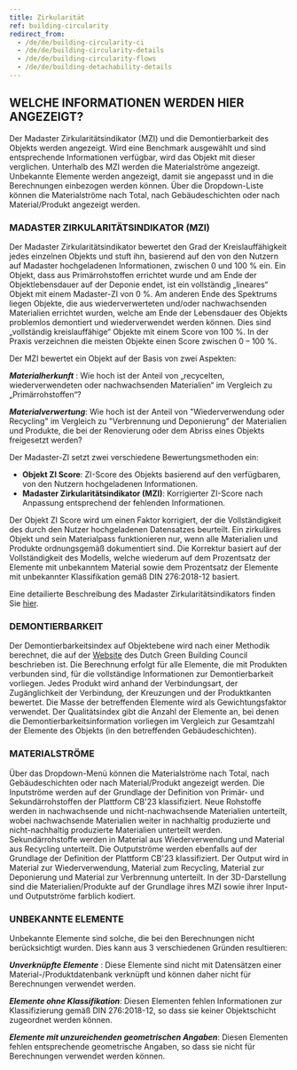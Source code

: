 ```yaml
---
title: Zirkularität
ref: building-circularity
redirect_from:
  - /de/de/building-circularity-ci
  - /de/de/building-circularity-details
  - /de/de/building-circularity-flows
  - /de/de/building-detachability-details
---
```


## WELCHE INFORMATIONEN WERDEN HIER ANGEZEIGT?
Der Madaster Zirkularitätsindikator (MZI) und die Demontierbarkeit des Objekts werden angezeigt. Wird eine Benchmark ausgewählt und sind entsprechende Informationen verfügbar, wird das Objekt mit dieser verglichen. Unterhalb des MZI werden die Materialströme angezeigt. Unbekannte Elemente werden angezeigt, damit sie angepasst und in die Berechnungen einbezogen werden können. Über die Dropdown-Liste können die Materialströme nach Total, nach Gebäudeschichten oder nach Material/Produkt angezeigt werden.

### MADASTER ZIRKULARITÄTSINDIKATOR (MZI)
Der Madaster Zirkularitätsindikator bewertet den Grad der Kreislauffähigkeit jedes einzelnen Objekts und stuft ihn, basierend auf den von den Nutzern auf Madaster hochgeladenen Informationen, zwischen 0 und 100 % ein. Ein Objekt, dass aus Primärrohstoffen errichtet wurde und am Ende der Objektlebensdauer auf der Deponie endet, ist ein vollständig „lineares“ Objekt mit einem Madaster-ZI von 0 %. Am anderen Ende des Spektrums liegen Objekte, die aus wiederverwerteten und/oder nachwachsenden Materialien errichtet wurden, welche am Ende der Lebensdauer des Objekts problemlos demontiert und wiederverwendet werden können. Dies sind „vollständig kreislauffähige“ Objekte mit einem Score von 100 %. In der Praxis verzeichnen die meisten Objekte einen Score zwischen 0 – 100 %.

Der MZI bewertet ein Objekt auf der Basis von zwei Aspekten:

__*Materialherkunft*__ : Wie hoch ist der Anteil von „recycelten, wiederverwendeten oder nachwachsenden Materialien“ im Vergleich zu „Primärrohstoffen“?

__*Materialverwertung*__: Wie hoch ist der Anteil von "Wiederverwendung oder Recycling" im Vergleich zu "Verbrennung und Deponierung" der Materialien und Produkte, die bei der Renovierung oder dem Abriss eines Objekts freigesetzt werden? 

Der Madaster-ZI setzt zwei verschiedene Bewertungsmethoden ein:

- **Objekt ZI Score**: ZI-Score des Objekts basierend auf den verfügbaren, von den Nutzern hochgeladenen Informationen.
- **Madaster Zirkularitätsindikator (MZI)**: Korrigierter ZI-Score nach Anpassung entsprechend der fehlenden Informationen.

Der Objekt ZI Score wird um einen Faktor korrigiert, der die Vollständigkeit des durch den Nutzer hochgeladenen Datensatzes beurteilt. Ein zirkuläres Objekt und sein Materialpass funktionieren nur, wenn alle Materialien und Produkte ordnungsgemäß dokumentiert sind. Die Korrektur basiert auf der Vollständigkeit des Modells, welche wiederum auf dem Prozentsatz der Elemente mit unbekanntem Material sowie dem Prozentsatz der Elemente mit unbekannter Klassifikation gemäß DIN 276:2018-12 basiert.

Eine detailierte Beschreibung des Madaster Zirkularitätsindikators finden Sie <a href="/files/de/Madaster - Zirkularitätsindikator.pdf" target="_blank">hier</a>.

### DEMONTIERBARKEIT
Der Demontierbarkeitsindex auf Objektebene wird nach einer Methodik berechnet, die auf der <a href="https://www.dgbc.nl/publicaties/circular-buildings-een-meetmethodiek-voor-losmaakbaarheid-v11-26">Website</a> des Dutch Green Building Council beschrieben ist.
Die Berechnung erfolgt für alle Elemente, die mit Produkten verbunden sind, für die vollständige Informationen zur Demontierbarkeit vorliegen. Jedes Produkt wird anhand der Verbindungsart, der Zugänglichkeit der Verbindung, der Kreuzungen und der Produktkanten bewertet. Die Masse der betreffenden Elemente wird als Gewichtungsfaktor verwendet.
Der Qualitätsindex gibt die Anzahl der Elemente an, bei denen die Demontierbarkeitsinformation vorliegen im Vergleich zur Gesamtzahl der Elemente des Objekts (in den betreffenden Gebäudeschichten). 

### MATERIALSTRÖME
Über das Dropdown-Menü können die Materialströme nach Total, nach Gebäudeschichten oder nach Material/Produkt angezeigt werden. Die Inputströme werden auf der Grundlage der Definition von Primär- und Sekundärrohstoffen der Plattform CB'23 klassifiziert. Neue Rohstoffe werden in nachwachsende und nicht-nachwachsende Materialien unterteilt, wobei nachwachsende Materialien weiter in nachhaltig produzierte und nicht-nachhaltig produzierte Materialien unterteilt werden. Sekundärrohstoffe werden in Material aus Wiederverwendung und Material aus Recycling unterteilt. Die Outputströme werden ebenfalls auf der Grundlage der Definition der Plattform CB'23 klassifiziert. Der Output wird in Material zur Wiederverwendung, Material zum Recycling, Material zur Deponierung und Material zur Verbrennung unterteilt. In der 3D-Darstellung sind die Materialien/Produkte auf der Grundlage ihres MZI sowie ihrer Input- und Outputströme farblich kodiert.

### UNBEKANNTE ELEMENTE
Unbekannte Elemente sind solche, die bei den Berechnungen nicht berücksichtigt wurden. Dies kann aus 3 verschiedenen Gründen resultieren:

__*Unverknüpfte Elemente*__ : Diese Elemente sind nicht mit Datensätzen einer Material-/Produktdatenbank verknüpft und können daher nicht für Berechnungen verwendet werden.

__*Elemente ohne Klassifikation*__: Diesen Elementen fehlen Informationen zur Klassifizierung gemäß DIN 276:2018-12, so dass sie keiner Objektschicht zugeordnet werden können.

__*Elemente mit unzureichenden geometrischen Angaben*__: Diesen Elementen fehlen entsprechende geometrische Angaben, so dass sie nicht für Berechnungen verwendet werden können.
